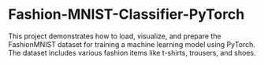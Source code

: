 # Fashion-MNIST-Classifier-PyTorch
This project demonstrates how to load, visualize, and prepare the FashionMNIST dataset for training a machine learning model using PyTorch. The dataset includes various fashion items like t-shirts, trousers, and shoes.





